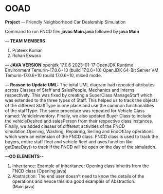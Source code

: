 # OOAD
**Project** -- Friendly Neighborhood Car Dealership Simulation

Command to run FNCD file: **javac Main.java** followed by **java Main**

**-- TEAM MEMBERS**
1. Prateek Kumar
2. Rohan Eswara

**-- JAVA VERSION**
openjdk 17.0.6 2023-01-17
OpenJDK Runtime Environment Temurin-17.0.6+10 (build 17.0.6+10)
OpenJDK 64-Bit Server VM Temurin-17.0.6+10 (build 17.0.6+10, mixed mode.

**-- Reason to Update UML:**
The inital UML diagram had repeated attributes across Classes of Staff and SalesPeople, Mechanics and Interns respectively.
This was fixed by creating a SuperClass ManageStaff which was extended to the three types of Staff. This helped us to 
track the objects of the different StaffType in one place and use the common functionalities of the staffType. The same procedure
was repeated for Vehicle Class named: VehicleInventory. Finally, we also updated Buyer Class to include the 
vehicleDesired and salesPerson from their respective class instances. Finally, we added classes of different activities of the FNCD
 simulation:Opening, Washing, Repairing, Selling and EndOfDay operations which were an extension of the FNCD class. FNCD class is used to track 
the buyers, entire staff fleet and vehicle fleet and uses function like getDateDay() to track if the FNCD will be open on the day of the simulation. 

**--OO ELEMENTS--**
1. Inheritance: Example of Inheritance: Opening class inherits from the FNCD class (Opening.java)
2. Abstraction: The end user doesn't need to know the details of the operations and hence this is a good examples of Abstraction. (Main.java)
